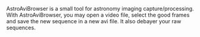 AstroAviBrowser is a small tool for astronomy imaging capture/processing. With AstroAviBrowser, you may open a video file, select the good frames and save the new sequence in a new avi file. It also debayer your raw sequences.